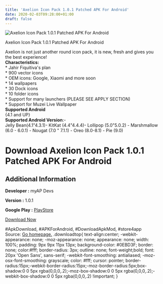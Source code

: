 ```yaml
---
title: 'Axelion Icon Pack 1.0.1 Patched APK For Android'
date: 2020-02-03T09:28:00+01:00
draft: false
---
```


![Axelion Icon Pack 1.0.1 Patched APK For Android](https://i0.wp.com/apkhome.net/wp-content/uploads/2020/02/Axelion-Icon-Pack-1.0.1-Patched.png "Axelion Icon Pack 1.0.1 Patched APK For Android")

  

Axelion Icon Pack 1.0.1 Patched APK For Android

Axelion is not just another round icon pack, it is new, fresh and gives you the best experience!  
**Characteristics:**  
\* Jahir Fiquitiva's plan  
\* 900 vector icons  
\* OEM icons: Google, Xiaomi and more soon  
\* 14 wallpapers  
\* 30 Dock icons  
\* 10 folder icons  
\* Support for many launchers (PLEASE SEE APPLY SECTION)  
\* Support for Muzei Live Wallpaper  
**Supported Android**  
{4.1 and UP}  
**Supported Android Version**:-  
Jelly Bean(4.1"4.3.1)- KitKat (4.4"4.4.4)- Lollipop (5.0"5.0.2) - Marshmallow (6.0 - 6.0.1) - Nougat (7.0 " 7.1.1) - Oreo (8.0-8.1) - Pie (9.0)

Download Axelion Icon Pack 1.0.1 Patched APK For Android
========================================================

Additional Information
----------------------

**Developer :** myAP Devs

**Version :** 1.0.1

**Google Play :** [PlayStore](https://play.google.com/store/apps/details?id=com.axinen.iconpack.axinen)

  

[Download Now](https://store4app.co/post/axelion-icon-pack-1-0-1-patched-apk-for-android_1580567421)

  
#ApkDownload, #APKForAndroid, #DownloadApkMod, #store4app  
Source: [Go homepage.](https://store4app.co/post/axelion-icon-pack-1-0-1-patched-apk-for-android_1580567421) .downloadtop{ text-align:center; -webkit-appearance: none; -moz-appearance: none; appearance: none; width: 100%; padding: 9px 9px 11px 13px; background-color: #0EBD3F; border: none; color:#fff; border-radius: 3px; outline: none; font-weight;bold; font: 20px 'Open Sans', sans-serif; -webkit-font-smoothing: antialiased; -moz-osx-font-smoothing: grayscale; color: #fff; cursor: pointer; border-radius:15px;-webkit-border-radius:15px;-moz-border-radius:5px;box-shadow:0 0 5px rgba(0,0,0,.2);-moz-box-shadow:0 0 5px rgba(0,0,0,.2);-webkit-box-shadow:0 0 5px rgba(0,0,0,.2) !important; }